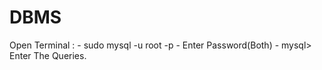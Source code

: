 # DBMS

Open Terminal : 
        - sudo mysql -u root -p
        - Enter Password(Both)
        - mysql> Enter The Queries.
